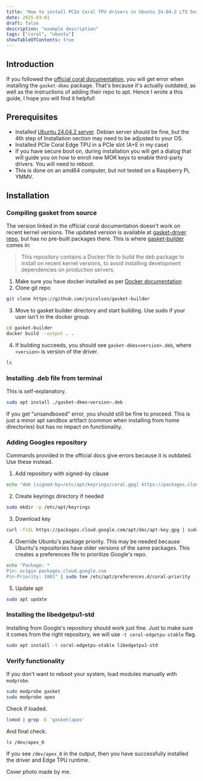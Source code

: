 ```yaml
---
title: "How to install PCIe Coral TPU drivers in Ubuntu 24.04.2 LTS Server"
date: 2025-03-01
draft: false
description: "example description"
tags: ["coral", "ubuntu"]
showTableOfContents: true
---
```

## Introduction
If you followed the [official coral documentation](https://coral.ai/docs/m2/get-started), you will get error when installing the `gasket-dkms` package. That's because it's actually outdated, as well as the instructions of adding their repo to apt.
Hence I wrote a this guide, I hope you will find it helpful!

## Prerequisites

- Installed [Ubuntu 24.04.2 server](https://ubuntu.com/download/server). Debian server should be fine, but the 4th step of Installation section may need to be adjusted to your OS.
- Installed PCIe Coral Edge TPU in a PCIe slot (A+E in my case)
- If you have secure boot on, during installation you will get a dialog that will guide you on how to enroll new MOK keys to enable third-party drivers. You will need to reboot.
- This is done on an amd64 computer, but not tested on a Raspberry Pi, YMMV.
## Installation

### Compiling gasket from source
The version linked in the official coral documentation doesn't work on recent kernel versions. The updated version is available at [gasket-driver repo](https://github.com/google/gasket-driver/), but has no pre-built packages there. 
This is where [gasket-builder](https://github.com/jnicolson/gasket-builder) comes in:
> This repository contains a Docker file to build the deb package to install on recent kernel versions, to avoid installing development dependencies on production servers.

1. Make sure you have docker installed as per [Docker documentation](https://docs.docker.com/engine/install/ubuntu/)
2. Clone git repo
```bash
git clone https://github.com/jnicolson/gasket-builder
```
3. Move to gasket builder directory and start building. Use sudo if your user isn't in the docker group.
```bash
cd gasket-builder
docker build --output . .
```
4. If building succeeds, you should see `gasket-dkms<version>.deb`, where `<version>` is version of the driver.
```bash
ls
```
### Installing .deb file from terminal
This is self-explanatory.
```bash
sudo apt install ./gasket-dkms<version>.deb
```
If you get "unsandboxed" error, you should still be fine to proceed. This is just a minor apt sandbox artifact (common when installing from home directories) but has no impact on functionality.

### Adding Googles repository
Commands provided in the official docs give errors because it is outdated. Use these instead.

1. Add repository with signed-by clause
```bash
echo "deb [signed-by=/etc/apt/keyrings/coral.gpg] https://packages.cloud.google.com/apt coral-edgetpu-stable main" | sudo tee /etc/apt/sources.list.d/coral-edgetpu.list
```

2. Create keyrings directory if needed
```bash
sudo mkdir -p /etc/apt/keyrings
```

3. Download key
```bash
curl -fsSL https://packages.cloud.google.com/apt/doc/apt-key.gpg | sudo gpg --dearmor -o /etc/apt/keyrings/coral.gpg
```

4. Override Ubuntu's package priority. This may be needed because Ubuntu's repositories have older versions of the same packages. This creates a preferences file to prioritize Google's repo.
```bash
echo "Package: *
Pin: origin packages.cloud.google.com
Pin-Priority: 1001" | sudo tee /etc/apt/preferences.d/coral-priority
```

5. Update apt
```bash
sudo apt update
```

### Installing the libedgetpu1-std
Installing from Google's repository should work just fine. Just to make sure it comes from the right repository, we will use `-t coral-edgetpu-stable` flag.
```bash
sudo apt install -t coral-edgetpu-stable libedgetpu1-std
```

### Verify functionality
If you don't want to reboot your system, load modules manually with `modprobe`.
```bash
sudo modprobe gasket
sudo modprobe apex
```

Check if loaded.
```bash
lsmod | grep -E 'gasket|apex'
```

And final check.
```bash
ls /dev/apex_0
```
If you see `/dev/apex_0` in the output, then you have successfully installed the driver and Edge TPU runtime.

Cover photo made by me.
